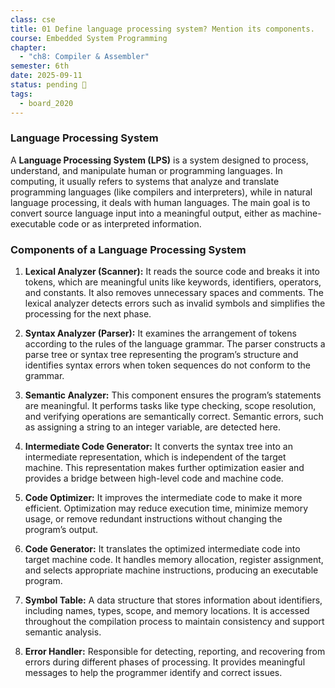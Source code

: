 ```yaml
---
class: cse
title: 01 Define language processing system? Mention its components.
course: Embedded System Programming
chapter:
  - "ch8: Compiler & Assembler"
semester: 6th
date: 2025-09-11
status: pending 🛑
tags:
  - board_2020
---
```

### Language Processing System

A **Language Processing System (LPS)** is a system designed to process, understand, and manipulate human or programming languages. In computing, it usually refers to systems that analyze and translate programming languages (like compilers and interpreters), while in natural language processing, it deals with human languages. The main goal is to convert source language input into a meaningful output, either as machine-executable code or as interpreted information.

### Components of a Language Processing System

1. **Lexical Analyzer (Scanner):** It reads the source code and breaks it into tokens, which are meaningful units like keywords, identifiers, operators, and constants. It also removes unnecessary spaces and comments. The lexical analyzer detects errors such as invalid symbols and simplifies the processing for the next phase.
    
2. **Syntax Analyzer (Parser):** It examines the arrangement of tokens according to the rules of the language grammar. The parser constructs a parse tree or syntax tree representing the program’s structure and identifies syntax errors when token sequences do not conform to the grammar.
    
3. **Semantic Analyzer:** This component ensures the program’s statements are meaningful. It performs tasks like type checking, scope resolution, and verifying operations are semantically correct. Semantic errors, such as assigning a string to an integer variable, are detected here.
    
4. **Intermediate Code Generator:** It converts the syntax tree into an intermediate representation, which is independent of the target machine. This representation makes further optimization easier and provides a bridge between high-level code and machine code.
    
5. **Code Optimizer:** It improves the intermediate code to make it more efficient. Optimization may reduce execution time, minimize memory usage, or remove redundant instructions without changing the program’s output.
    
6. **Code Generator:** It translates the optimized intermediate code into target machine code. It handles memory allocation, register assignment, and selects appropriate machine instructions, producing an executable program.
    
7. **Symbol Table:** A data structure that stores information about identifiers, including names, types, scope, and memory locations. It is accessed throughout the compilation process to maintain consistency and support semantic analysis.
    
8. **Error Handler:** Responsible for detecting, reporting, and recovering from errors during different phases of processing. It provides meaningful messages to help the programmer identify and correct issues.